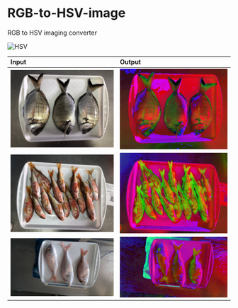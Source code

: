 # RGB-to-HSV-image

RGB to HSV imaging converter

![HSV](https://www.researchgate.net/profile/Federico-Alejandro-Vazquez-Saraullo/publication/351785444/figure/fig1/AS:1026667619303427@1621788043531/Espacios-de-colores-RGB-y-HSV.jpg)

| Input | Output     | 
| :-------- | :------- | 
| ![original](dorada.jpg) | ![hsv](hsv_dorada.jpg) |
| ![original](salmonete.jpg) | ![hsv](hsv_salmonete.jpg) |
| ![original](pargo.jpg) | ![hsv](hsv_pargo.jpg) |
